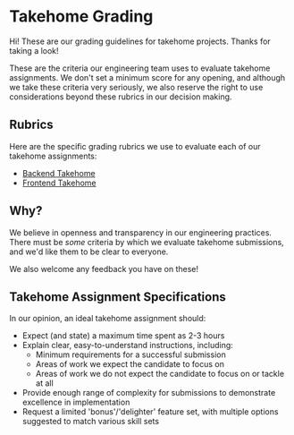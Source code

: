 # Takehome Grading

Hi!
These are our grading guidelines for takehome projects.
Thanks for taking a look!

These are the criteria our engineering team uses to evaluate takehome assignments.
We don't set a minimum score for any opening, and although we take these criteria very seriously, we also reserve the right to use considerations beyond these rubrics in our decision making.

## Rubrics

Here are the specific grading rubrics we use to evaluate each of our takehome assignments:

- [Backend Takehome](./backend-takehome.md)
- [Frontend Takehome](./frontend-takehome.md)

## Why?

We believe in openness and transparency in our engineering practices.
There must be _some_ criteria by which we evaluate takehome submissions, and we'd like them to be clear to everyone.

We also welcome any feedback you have on these!

## Takehome Assignment Specifications

In our opinion, an ideal takehome assignment should:

- Expect (and state) a maximum time spent as 2-3 hours
- Explain clear, easy-to-understand instructions, including:
  - Minimum requirements for a successful submission
  - Areas of work we expect the candidate to focus on
  - Areas of work we do not expect the candidate to focus on or tackle at all
- Provide enough range of complexity for submissions to demonstrate excellence in implementation
- Request a limited 'bonus'/'delighter' feature set, with multiple options suggested to match various skill sets
